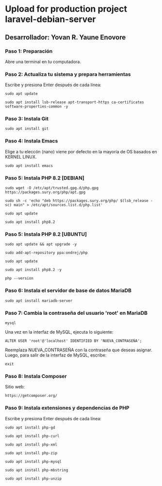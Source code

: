 <h1>Upload for production project laravel-debian-server</h1>
<h2> <span>Desarrollador: Yovan R. Yaune Enovore</span></h2>

<h3>Paso 1: Preparación</h3>
Abre una terminal en tu computadora.

<h3>Paso 2: Actualiza tu sistema y prepara herramientas</h3>
Escribe y presiona Enter después de cada línea:
<pre><code>sudo apt update</code></pre>
<pre><code>sudo apt install lsb-release apt-transport-https ca-certificates software-properties-common -y</code></pre>

<h3>Paso 3: Instala Git</h3>

<pre><code>sudo apt install git</code></pre>

<h3>Paso 4: Instala Emacs</h3>

Elige a tu eleccón (nano) viene por defecto en la mayoría de OS basados en KERNEL LINUX.
<pre><code>sudo apt install emacs</code></pre>

<h3>Paso 5: Instala PHP 8.2 [DEBIAN]</h3>

<pre><code>sudo wget -O /etc/apt/trusted.gpg.d/php.gpg https://packages.sury.org/php/apt.gpg</code></pre>
<pre><code>sudo sh -c 'echo "deb https://packages.sury.org/php/ $(lsb_release -sc) main" > /etc/apt/sources.list.d/php.list'</code></pre>
<pre><code>sudo apt update</code></pre>
<pre><code>sudo apt install php8.2</code></pre>

<h3>Paso 5: Instala PHP 8.2 [UBUNTU]</h3>

<pre><code>sudo apt update && apt upgrade -y</code></pre>
<pre><code>sudo add-apt-repository ppa:ondrej/php</code></pre>

<pre><code>sudo apt update</code></pre>
<pre><code>sudo apt install php8.2 -y</code></pre>

<pre><code>php --version</code></pre>

  
<h3>Paso 6: Instala el servidor de base de datos MariaDB</h3>

<pre><code>sudo apt install mariadb-server</code></pre>

<h3>Paso 7: Cambia la contraseña del usuario 'root' en MariaDB</h3>

<pre><code>mysql</code></pre>

Una vez en la interfaz de MySQL, ejecuta lo siguiente:
<pre><code>ALTER USER 'root'@'localhost' IDENTIFIED BY 'NUEVA_CONTRASEÑA';</code></pre>
Reemplaza NUEVA_CONTRASEÑA con la contraseña que deseas asignar. 
Luego, para salir de la interfaz de MySQL, escribe:
<pre><code>exit</code></pre>

<h3>Paso 8: Instala Composer</h3>
Sitio web:
<pre><code>https://getcomposer.org/</code></pre>

<h3>Paso 9: Instala extensiones y dependencias de PHP</h3>
Escribe y presiona Enter después de cada línea:
<pre><code>sudo apt install php-gd</code></pre>
<pre><code>sudo apt install php-curl</code></pre>
<pre><code>sudo apt install php-xml</code></pre>
<pre><code>sudo apt install php-zip</code></pre>
<pre><code>sudo apt install php-mysql</code></pre>
<pre><code>sudo apt install php-mbstring</code></pre>
<pre><code>sudo apt install php-unzip</code></pre>

